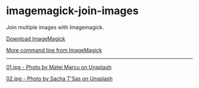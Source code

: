 # imagemagick-join-images
Join multiple images with Imagemagick.

<a href="https://imagemagick.org/script/download.php">Download ImageMagick</a>

<a href="https://imagemagick.org/script/command-line-processing.php">More command line from ImageMagick</a>

----
<a href="https://unsplash.com/photos/ja-RrVzauq0">01.jpg - Photo by Matei Marcu on Unsplash</a>

<a href="https://unsplash.com/photos/o3IGR9iyj4o">02.jpg - Photo by Sacha T'Sas on Unsplash</a>
